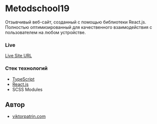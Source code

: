 # Metodschool19

Отзывчивый веб-сайт, созданный с помощью библиотеки React.js. Полностью оптимизированный для качественного взаимодействия с пользователем на любом устройстве. 

### Live

[Live Site URL](https://metodschool19.ru/)

### Стек технологий

- [TypeScript](https://www.typescriptlang.org/)
- [React.js](https://react.dev/)
- SCSS Modules

## Автор

- [viktorpatrin.com](https://viktorpatrin.com/)

